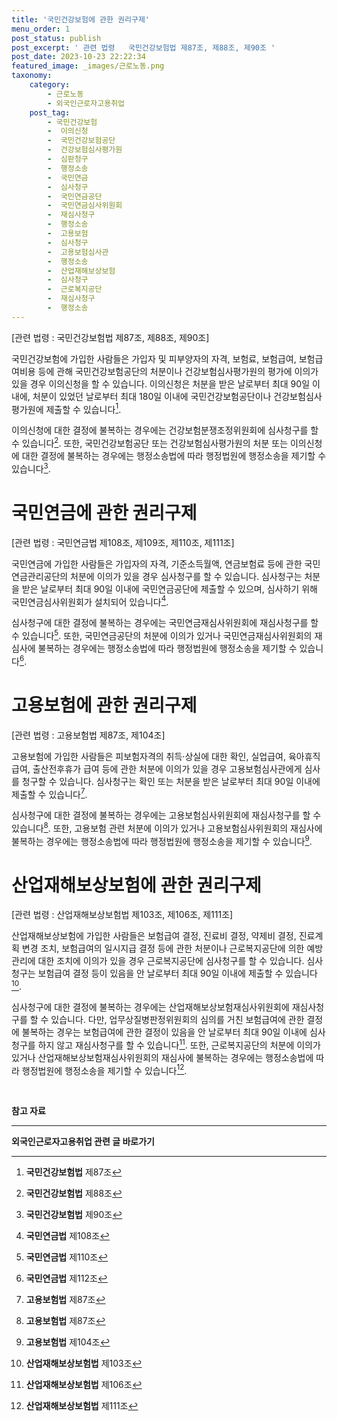 ```yaml
---
title: '국민건강보험에 관한 권리구제'
menu_order: 1
post_status: publish
post_excerpt: ' 관련 법령   국민건강보험법 제87조, 제88조, 제90조 '
post_date: 2023-10-23 22:22:34
featured_image: _images/근로노동.png
taxonomy:
    category:
        - 근로노동
        - 외국인근로자고용취업
    post_tag:
        - 국민건강보험
        -  이의신청
        -  국민건강보험공단
        -  건강보험심사평가원
        -  심판청구
        -  행정소송
        -  국민연금
        -  심사청구
        -  국민연금공단
        -  국민연금심사위원회
        -  재심사청구
        -  행정소송
        -  고용보험
        -  심사청구
        -  고용보험심사관
        -  행정소송
        -  산업재해보상보험
        -  심사청구
        -  근로복지공단
        -  재심사청구
        -  행정소송
---
```



[관련 법령 : 국민건강보험법 제87조, 제88조, 제90조]

국민건강보험에 가입한 사람들은 가입자 및 피부양자의 자격, 보험료, 보험급여, 보험급여비용 등에 관해 국민건강보험공단의 처분이나 건강보험심사평가원의 평가에 이의가 있을 경우 이의신청을 할 수 있습니다. 이의신청은 처분을 받은 날로부터 최대 90일 이내에, 처분이 있었던 날로부터 최대 180일 이내에 국민건강보험공단이나 건강보험심사평가원에 제출할 수 있습니다[^1].

이의신청에 대한 결정에 불복하는 경우에는 건강보험분쟁조정위원회에 심사청구를 할 수 있습니다[^2]. 또한, 국민건강보험공단 또는 건강보험심사평가원의 처분 또는 이의신청에 대한 결정에 불복하는 경우에는 행정소송법에 따라 행정법원에 행정소송을 제기할 수 있습니다[^3].

# 국민연금에 관한 권리구제

[관련 법령 : 국민연금법 제108조, 제109조, 제110조, 제111조]

국민연금에 가입한 사람들은 가입자의 자격, 기준소득월액, 연금보험료 등에 관한 국민연금관리공단의 처분에 이의가 있을 경우 심사청구를 할 수 있습니다. 심사청구는 처분을 받은 날로부터 최대 90일 이내에 국민연금공단에 제출할 수 있으며, 심사하기 위해 국민연금심사위원회가 설치되어 있습니다[^4].

심사청구에 대한 결정에 불복하는 경우에는 국민연금재심사위원회에 재심사청구를 할 수 있습니다[^5]. 또한, 국민연금공단의 처분에 이의가 있거나 국민연금재심사위원회의 재심사에 불복하는 경우에는 행정소송법에 따라 행정법원에 행정소송을 제기할 수 있습니다[^6].

# 고용보험에 관한 권리구제

[관련 법령 : 고용보험법 제87조, 제104조]

고용보험에 가입한 사람들은 피보험자격의 취득·상실에 대한 확인, 실업급여, 육아휴직 급여, 출산전후휴가 급여 등에 관한 처분에 이의가 있을 경우 고용보험심사관에게 심사를 청구할 수 있습니다. 심사청구는 확인 또는 처분을 받은 날로부터 최대 90일 이내에 제출할 수 있습니다[^7].

심사청구에 대한 결정에 불복하는 경우에는 고용보험심사위원회에 재심사청구를 할 수 있습니다[^8]. 또한, 고용보험 관련 처분에 이의가 있거나 고용보험심사위원회의 재심사에 불복하는 경우에는 행정소송법에 따라 행정법원에 행정소송을 제기할 수 있습니다[^9].

# 산업재해보상보험에 관한 권리구제

[관련 법령 : 산업재해보상보험법 제103조, 제106조, 제111조]

산업재해보상보험에 가입한 사람들은 보험급여 결정, 진료비 결정, 약제비 결정, 진료계획 변경 조치, 보험급여의 일시지급 결정 등에 관한 처분이나 근로복지공단에 의한 예방관리에 대한 조치에 이의가 있을 경우 근로복지공단에 심사청구를 할 수 있습니다. 심사청구는 보험급여 결정 등이 있음을 안 날로부터 최대 90일 이내에 제출할 수 있습니다[^10].

심사청구에 대한 결정에 불복하는 경우에는 산업재해보상보험재심사위원회에 재심사청구를 할 수 있습니다. 다만, 업무상질병판정위원회의 심의를 거친 보험급여에 관한 결정에 불복하는 경우는 보험급여에 관한 결정이 있음을 안 날로부터 최대 90일 이내에 심사청구를 하지 않고 재심사청구를 할 수 있습니다[^11]. 또한, 근로복지공단의 처분에 이의가 있거나 산업재해보상보험재심사위원회의 재심사에 불복하는 경우에는 행정소송법에 따라 행정법원에 행정소송을 제기할 수 있습니다[^12].

<br>

**참고 자료**

[^1]: **국민건강보험법** 제87조
[^2]: **국민건강보험법** 제88조
[^3]: **국민건강보험법** 제90조
[^4]: **국민연금법** 제108조
[^5]: **국민연금법** 제110조
[^6]: **국민연금법** 제112조
[^7]: **고용보험법** 제87조
[^8]: **고용보험법** 제87조
[^9]: **고용보험법** 제104조
[^10]: **산업재해보상보험법** 제103조
[^11]: **산업재해보상보험법** 제106조
[^12]: **산업재해보상보험법** 제111조
<!-- wp:separator -->
<hr class="wp-block-separator has-alpha-channel-opacity"/>
<!-- /wp:separator -->

<!-- wp:group {"backgroundColor":"base","layout":{"type":"constrained"}} -->
<div class="wp-block-group has-base-background-color has-background"><!-- wp:paragraph {"align":"center","fontSize":"medium"} -->
<p class="has-text-align-center has-large-font-size"><strong>외국인근로자고용취업 관련 글 바로가기</strong></p>
<!-- /wp:paragraph -->


<!-- wp:latest-posts
{"categories":[{"id":10884,"count":19,"description":"","link":"https://uknowlaw.com/category/%ec%99%b8%ea%b5%ad%ec%9d%b8%ea%b7%bc%eb%a1%9c%ec%9e%90%ea%b3%a0%ec%9a%a9%ec%b7%a8%ec%97%85/","name":"외국인근로자고용취업","slug":"외국인근로자고용취업","taxonomy":"category","parent":0,"meta":[],"_links":{"self":[{"href":"https://uknowlaw.com/wp-json/wp/v2/categories/10884"}],"collection":[{"href":"https://uknowlaw.com/wp-json/wp/v2/categories"}],"about":[{"href":"https://uknowlaw.com/wp-json/wp/v2/taxonomies/category"}],"wp:post_type":[{"href":"https://uknowlaw.com/wp-json/wp/v2/posts?categories=10884"}],"curies":[{"name":"wp","href":"https://api.w.org/{rel}","templated":true}]}}],"postsToShow":100,"excerptLength":28,"postLayout":"grid","columns":2,"featuredImageAlign":"left","featuredImageSizeSlug":"large","fontSize":18px} /--></div>
<!-- /wp:group -->
